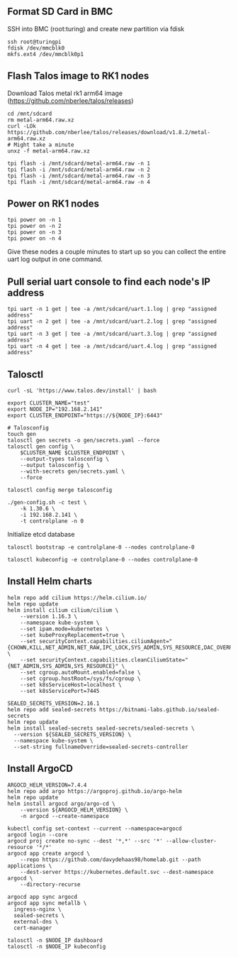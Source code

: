 ## Format SD Card in BMC
SSH into BMC (root:turing) and create new partition via fdisk

```shell
ssh root@turingpi
fdisk /dev/mmcblk0
mkfs.ext4 /dev/mmcblk0p1
```

## Flash Talos image to RK1 nodes
Download Talos metal rk1 arm64 image
(https://github.com/nberlee/talos/releases)

```shell
cd /mnt/sdcard
rm metal-arm64.raw.xz
curl -LOk https://github.com/nberlee/talos/releases/download/v1.8.2/metal-arm64.raw.xz
# Might take a minute
unxz -f metal-arm64.raw.xz

tpi flash -i /mnt/sdcard/metal-arm64.raw -n 1
tpi flash -i /mnt/sdcard/metal-arm64.raw -n 2
tpi flash -i /mnt/sdcard/metal-arm64.raw -n 3
tpi flash -i /mnt/sdcard/metal-arm64.raw -n 4
```

## Power on RK1 nodes

```shell
tpi power on -n 1
tpi power on -n 2
tpi power on -n 3
tpi power on -n 4
```

Give these nodes a couple minutes to start up so you can collect the entire uart log output in one command.

## Pull serial uart console to find each node's IP address

```shell
tpi uart -n 1 get | tee -a /mnt/sdcard/uart.1.log | grep "assigned address"
tpi uart -n 2 get | tee -a /mnt/sdcard/uart.2.log | grep "assigned address"
tpi uart -n 3 get | tee -a /mnt/sdcard/uart.3.log | grep "assigned address"
tpi uart -n 4 get | tee -a /mnt/sdcard/uart.4.log | grep "assigned address"
```

## Talosctl

```shell
curl -sL 'https://www.talos.dev/install' | bash
```

```shell
export CLUSTER_NAME="test"
export NODE_IP="192.168.2.141"
export CLUSTER_ENDPOINT="https://${NODE_IP}:6443"

# Talosconfig
touch gen
talosctl gen secrets -o gen/secrets.yaml --force
talosctl gen config \
    $CLUSTER_NAME $CLUSTER_ENDPOINT \
    --output-types talosconfig \
    --output talosconfig \
    --with-secrets gen/secrets.yaml \
    --force

talosctl config merge talosconfig
```

```shell
./gen-config.sh -c test \
    -k 1.30.6 \
    -i 192.168.2.141 \
    -t controlplane -n 0
```

Initialize etcd database
```shell
talosctl bootstrap -e controlplane-0 --nodes controlplane-0
```
```shell
talosctl kubeconfig -e controlplane-0 --nodes controlplane-0
```

## Install Helm charts

```shell
helm repo add cilium https://helm.cilium.io/
helm repo update
helm install cilium cilium/cilium \
    --version 1.16.3 \
    --namespace kube-system \
    --set ipam.mode=kubernetes \
    --set kubeProxyReplacement=true \
    --set securityContext.capabilities.ciliumAgent="{CHOWN,KILL,NET_ADMIN,NET_RAW,IPC_LOCK,SYS_ADMIN,SYS_RESOURCE,DAC_OVERRIDE,FOWNER,SETGID,SETUID}" \
    --set securityContext.capabilities.cleanCiliumState="{NET_ADMIN,SYS_ADMIN,SYS_RESOURCE}" \
    --set cgroup.autoMount.enabled=false \
    --set cgroup.hostRoot=/sys/fs/cgroup \
    --set k8sServiceHost=localhost \
    --set k8sServicePort=7445
```

```shell
SEALED_SECRETS_VERSION=2.16.1
helm repo add sealed-secrets https://bitnami-labs.github.io/sealed-secrets
helm repo update
helm install sealed-secrets sealed-secrets/sealed-secrets \
  --version ${SEALED_SECRETS_VERSION} \
  --namespace kube-system \
  --set-string fullnameOverride=sealed-secrets-controller
```

## Install ArgoCD

```shell
ARGOCD_HELM_VERSION=7.4.4
helm repo add argo https://argoproj.github.io/argo-helm
helm repo update
helm install argocd argo/argo-cd \
    --version ${ARGOCD_HELM_VERSION} \
    -n argocd --create-namespace
```

```shell
kubectl config set-context --current --namespace=argocd
argocd login --core
argocd proj create no-sync --dest '*,*' --src '*' --allow-cluster-resource '*/*'
argocd app create argocd \
    --repo https://github.com/davydehaas98/homelab.git --path applications \
    --dest-server https://kubernetes.default.svc --dest-namespace argocd \
    --directory-recurse

argocd app sync argocd
argocd app sync metallb \
  ingress-nginx \
  sealed-secrets \
  external-dns \
  cert-manager
```

```shell
talosctl -n $NODE_IP dashboard
talosctl -n $NODE_IP kubeconfig
```
